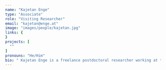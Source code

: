 ```yaml
---
name: "Kajetan Enge"
type: "Associate"
role: "Visiting Researcher"
email: "kajetan@enge.at"
image: "images/people/kajetan.jpg"
links: {
}
projects: [
  ""
]
pronouns: "He/Him"
bio: " Kajetan Enge is a freelance postdoctoral researcher working at the intersection of sonification, soundscape studies, and virtual acoustics. He worked as a researcher at the St. Pölten University of Applied Sciences and completed his PhD at the Institute of Electronic Music and Acoustics (IEM) in Graz, Austria. Kajetan focused on integrating data visualization and sonification into unified audiovisual displays. With IIL, Kajetan is developing an ‘extended autographic sonification instrument’ for the auditory display of rain data."
---
```



